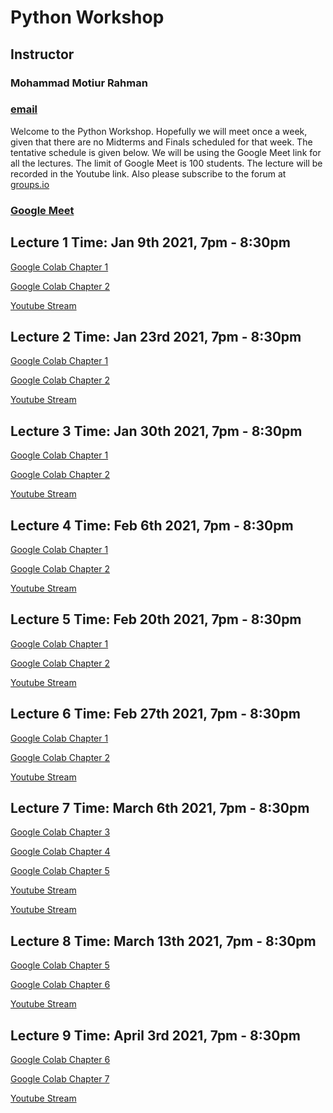 # Python Workshop
## Instructor
### Mohammad Motiur Rahman
### [email](mailto:mohammadmotiurrahman@gmail.com)

Welcome to the Python Workshop. Hopefully we will meet once a week, given that there are no Midterms and Finals
scheduled for that week. The tentative schedule is given below. We will be using the Google Meet link for all 
the lectures. The limit of Google Meet is 100 students. The lecture will be recorded in the Youtube link. 
Also please subscribe to the forum at [groups.io](https://groups.io/g/pythonworkshop2021)

### [Google Meet](https://meet.google.com/fcc-xbof-bkj)

## Lecture 1 Time: Jan 9th 2021, 7pm - 8:30pm

[Google Colab Chapter 1](https://colab.research.google.com/github/mohammadmotiurrahman/mohammadmotiurrahman.github.io/blob/main/python/code/Chapter1.ipynb)

[Google Colab Chapter 2](https://colab.research.google.com/github/mohammadmotiurrahman/mohammadmotiurrahman.github.io/blob/main/python/code/Chapter2.ipynb)

[Youtube Stream](https://youtu.be/Vt0ZE7RNaHE)


## Lecture 2 Time: Jan 23rd 2021, 7pm - 8:30pm

[Google Colab Chapter 1](https://colab.research.google.com/github/mohammadmotiurrahman/mohammadmotiurrahman.github.io/blob/main/python/code/Chapter1.ipynb)

[Google Colab Chapter 2](https://colab.research.google.com/github/mohammadmotiurrahman/mohammadmotiurrahman.github.io/blob/main/python/code/Chapter2.ipynb)

[Youtube Stream](https://youtu.be/zOWKaFoY3Wo)


## Lecture 3 Time: Jan 30th 2021, 7pm - 8:30pm

[Google Colab Chapter 1](https://colab.research.google.com/github/mohammadmotiurrahman/mohammadmotiurrahman.github.io/blob/main/python/code/Chapter1.ipynb)

[Google Colab Chapter 2](https://colab.research.google.com/github/mohammadmotiurrahman/mohammadmotiurrahman.github.io/blob/main/python/code/Chapter2.ipynb)

[Youtube Stream](https://youtu.be/RqlCfFpQLRo)


## Lecture 4 Time: Feb 6th 2021, 7pm - 8:30pm

[Google Colab Chapter 1](https://colab.research.google.com/github/mohammadmotiurrahman/mohammadmotiurrahman.github.io/blob/main/python/code/Chapter1.ipynb)

[Google Colab Chapter 2](https://colab.research.google.com/github/mohammadmotiurrahman/mohammadmotiurrahman.github.io/blob/main/python/code/Chapter2.ipynb)

[Youtube Stream](https://youtu.be/7M-1FWkqmHM)


## Lecture 5 Time: Feb 20th 2021, 7pm - 8:30pm

[Google Colab Chapter 1](https://colab.research.google.com/github/mohammadmotiurrahman/mohammadmotiurrahman.github.io/blob/main/python/code/Chapter1.ipynb)

[Google Colab Chapter 2](https://colab.research.google.com/github/mohammadmotiurrahman/mohammadmotiurrahman.github.io/blob/main/python/code/Chapter2.ipynb)

[Youtube Stream](https://youtu.be/8Gx7-bubMEM)


## Lecture 6 Time: Feb 27th 2021, 7pm - 8:30pm

[Google Colab Chapter 1](https://colab.research.google.com/github/mohammadmotiurrahman/mohammadmotiurrahman.github.io/blob/main/python/code/Chapter1.ipynb)

[Google Colab Chapter 2](https://colab.research.google.com/github/mohammadmotiurrahman/mohammadmotiurrahman.github.io/blob/main/python/code/Chapter2.ipynb)

[Youtube Stream](https://youtu.be/-DqW6aBKpyE)


## Lecture 7 Time: March 6th 2021, 7pm - 8:30pm

[Google Colab Chapter 3](https://colab.research.google.com/github/mohammadmotiurrahman/mohammadmotiurrahman.github.io/blob/main/python/code/Chapter3.ipynb)

[Google Colab Chapter 4](https://colab.research.google.com/github/mohammadmotiurrahman/mohammadmotiurrahman.github.io/blob/main/python/code/Chapter4.ipynb)

[Google Colab Chapter 5](https://colab.research.google.com/github/mohammadmotiurrahman/mohammadmotiurrahman.github.io/blob/main/python/code/Chapter5.ipynb)

[Youtube Stream](https://youtu.be/Ot1M731zK3k)

[Youtube Stream](https://youtu.be/nDZgZfC2Nm0)


## Lecture 8 Time: March 13th 2021, 7pm - 8:30pm

[Google Colab Chapter 5](https://colab.research.google.com/github/mohammadmotiurrahman/mohammadmotiurrahman.github.io/blob/main/python/code/Chapter5.ipynb)

[Google Colab Chapter 6](https://colab.research.google.com/github/mohammadmotiurrahman/mohammadmotiurrahman.github.io/blob/main/python/code/Chapter6.ipynb)

[Youtube Stream](https://youtu.be/CgEMbSK_m1I)


## Lecture 9 Time: April 3rd 2021, 7pm - 8:30pm

[Google Colab Chapter 6](https://colab.research.google.com/github/mohammadmotiurrahman/mohammadmotiurrahman.github.io/blob/main/python/code/Chapter6.ipynb)

[Google Colab Chapter 7](https://colab.research.google.com/github/mohammadmotiurrahman/mohammadmotiurrahman.github.io/blob/main/python/code/Chapter7.ipynb)

[Youtube Stream](https://youtu.be/LQoHJlE-Fvc)
